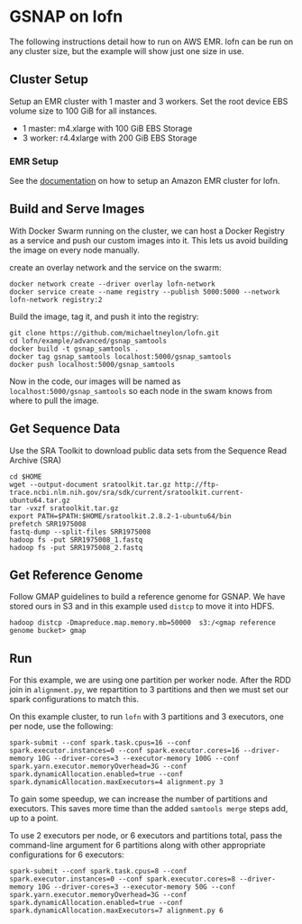 # GSNAP on lofn

The following instructions detail how to run on AWS EMR. lofn can be run on any cluster size, but the example will show
just one size in use.

## Cluster Setup

Setup an EMR cluster with 1 master and 3 workers. Set the root device EBS volume size to 100 GiB for all instances.

- 1 master: m4.xlarge with 100 GiB EBS Storage
- 3 worker: r4.4xlarge with 200 GiB EBS Storage

### EMR Setup

See the [documentation](http://lofn.readthedocs.io/en/latest/lofn_on_amazon.html) on how to setup an Amazon EMR cluster for lofn.

## Build and Serve Images

With Docker Swarm running on the cluster, we can host a Docker Registry as a service and push our custom images into it.
This lets us avoid building the image on every node manually.

create an overlay network and the service on the swarm:
```
docker network create --driver overlay lofn-network
docker service create --name registry --publish 5000:5000 --network lofn-network registry:2
```

Build the image, tag it, and push it into the registry:

```
git clone https://github.com/michaeltneylon/lofn.git
cd lofn/example/advanced/gsnap_samtools
docker build -t gsnap_samtools .
docker tag gsnap_samtools localhost:5000/gsnap_samtools
docker push localhost:5000/gsnap_samtools
```

Now in the code, our images will be named as `localhost:5000/gsnap_samtools` so each node in the swam knows from
where to pull the image.

## Get Sequence Data

Use the SRA Toolkit to download public data sets from the Sequence Read Archive (SRA)

```
cd $HOME
wget --output-document sratoolkit.tar.gz http://ftp-trace.ncbi.nlm.nih.gov/sra/sdk/current/sratoolkit.current-ubuntu64.tar.gz
tar -vxzf sratoolkit.tar.gz
export PATH=$PATH:$HOME/sratoolkit.2.8.2-1-ubuntu64/bin
prefetch SRR1975008
fastq-dump --split-files SRR1975008
hadoop fs -put SRR1975008_1.fastq
hadoop fs -put SRR1975008_2.fastq
```

## Get Reference Genome

Follow GMAP guidelines to build a reference genome for GSNAP. We have stored ours in S3 and in this example used `distcp`
to move it into HDFS.

`hadoop distcp -Dmapreduce.map.memory.mb=50000  s3:/<gmap reference genome bucket> gmap`

## Run

For this example, we are using one partition per worker node. After the RDD join in `alignment.py`, we repartition to 3
partitions and then we must set our spark configurations to match this.

On this example cluster, to run `lofn` with 3 partitions and 3 executors, one per node, use the following:

`spark-submit --conf spark.task.cpus=16 --conf spark.executor.instances=0 --conf spark.executor.cores=16 --driver-memory 10G --driver-cores=3 --executor-memory 100G --conf spark.yarn.executor.memoryOverhead=3G --conf spark.dynamicAllocation.enabled=true --conf  spark.dynamicAllocation.maxExecutors=4 alignment.py 3`

To gain some speedup, we can increase the number of partitions and executors. This saves more time than the added `samtools merge` steps add, up to a point.

To use 2 executors per node, or 6 executors and partitions total, pass the command-line argument for 6 partitions along with other appropriate configurations for 6 executors:

`spark-submit --conf spark.task.cpus=8 --conf spark.executor.instances=0 --conf spark.executor.cores=8 --driver-memory 10G --driver-cores=3 --executor-memory 50G --conf spark.yarn.executor.memoryOverhead=3G --conf spark.dynamicAllocation.enabled=true --conf  spark.dynamicAllocation.maxExecutors=7 alignment.py 6`
